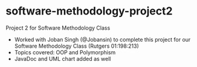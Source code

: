 # software-methodology-project2
Project 2 for Software Methodology Class

- Worked with Joban Singh (@Jobansin) to complete this project for our Software Methodology Class (Rutgers 01:198:213)
- Topics covered: OOP and Polymorphism
- JavaDoc and UML chart added as well
